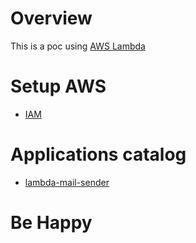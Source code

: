 # Overview

This is a poc using [AWS Lambda](https://aws.amazon.com/lambda/)

# Setup AWS

* [IAM](https://docs.aws.amazon.com/sdk-for-java/v1/developer-guide/setup-credentials.html)

# Applications catalog

* [lambda-mail-sender](https://github.com/larchanjo/poc-aws-lambda/tree/master/lambda-mail-sender)

# Be Happy